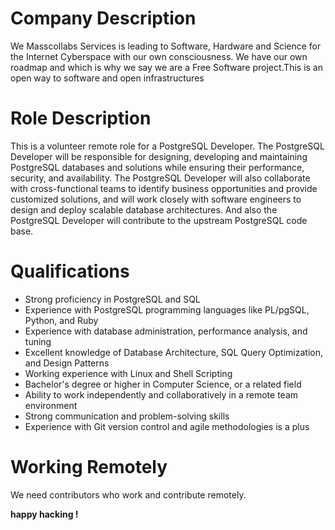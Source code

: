 # Company Description

We Masscollabs Services is leading to Software, Hardware and Science for the Internet Cyberspace with our own consciousness. We have our own roadmap and which is why we say we are a Free Software project.This is an open way to software and open infrastructures


# Role Description

This is a volunteer remote role for a PostgreSQL Developer. The PostgreSQL Developer will be responsible for designing, developing and maintaining PostgreSQL databases and solutions while ensuring their performance, security, and availability. The PostgreSQL Developer will also collaborate with cross-functional teams to identify business opportunities and provide customized solutions, and will work closely with software engineers to design and deploy scalable database architectures. And also the PostgreSQL Developer will contribute to the upstream PostgreSQL code base.


# Qualifications

* Strong proficiency in PostgreSQL and SQL
* Experience with PostgreSQL programming languages like PL/pgSQL, Python, and Ruby
* Experience with database administration, performance analysis, and tuning
* Excellent knowledge of Database Architecture, SQL Query Optimization, and Design Patterns
* Working experience with Linux and Shell Scripting
* Bachelor's degree or higher in Computer Science, or a related field
* Ability to work independently and collaboratively in a remote team environment
* Strong communication and problem-solving skills
* Experience with Git version control and agile methodologies is a plus

# Working Remotely

We need contributors who work and contribute remotely.

**happy hacking !**

